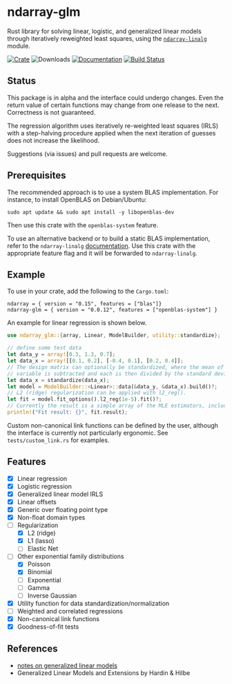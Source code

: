 # ndarray-glm

Rust library for solving linear, logistic, and generalized linear models through
iteratively reweighted least squares, using the
[`ndarray-linalg`](https://docs.rs/crate/ndarray-linalg/) module.

[![Crate](https://img.shields.io/crates/v/ndarray-glm.svg)](https://crates.io/crates/ndarray-glm)
![Downloads](https://img.shields.io/crates/d/ndarray-glm)
[![Documentation](https://docs.rs/ndarray-glm/badge.svg)](https://docs.rs/ndarray-glm)
[![Build Status](https://travis-ci.org/felix-clark/ndarray-glm.png?branch=master)](https://travis-ci.org/felix-clark/ndarray-glm)

## Status

This package is in alpha and the interface could undergo changes. Even the
return value of certain functions may change from one release to the next.
Correctness is not guaranteed.

The regression algorithm uses iteratively re-weighted least squares (IRLS) with
a step-halving procedure applied when the next iteration of guesses does not
increase the likelihood.

Suggestions (via issues) and pull requests are welcome.

## Prerequisites

The recommended approach is to use a system BLAS implementation. For instance, to install
OpenBLAS on Debian/Ubuntu:
```
sudo apt update && sudo apt install -y libopenblas-dev
```
Then use this crate with the `openblas-system` feature.

To use an alternative backend or to build a static BLAS implementation, refer to the
`ndarray-linalg`
[documentation](https://github.com/rust-ndarray/ndarray-linalg#backend-features). Use
this crate with the appropriate feature flag and it will be forwarded to
`ndarray-linalg`.

## Example

To use in your crate, add the following to the `Cargo.toml`:

```
ndarray = { version = "0.15", features = ["blas"]}
ndarray-glm = { version = "0.0.12", features = ["openblas-system"] }
```

An example for linear regression is shown below.

``` rust
use ndarray_glm::{array, Linear, ModelBuilder, utility::standardize};

// define some test data
let data_y = array![0.3, 1.3, 0.7];
let data_x = array![[0.1, 0.2], [-0.4, 0.1], [0.2, 0.4]];
// The design matrix can optionally be standardized, where the mean of each independent
// variable is subtracted and each is then divided by the standard deviation of that variable.
let data_x = standardize(data_x);
let model = ModelBuilder::<Linear>::data(&data_y, &data_x).build()?;
// L2 (ridge) regularization can be applied with l2_reg().
let fit = model.fit_options().l2_reg(1e-5).fit()?;
// Currently the result is a simple array of the MLE estimators, including the intercept term.
println!("Fit result: {}", fit.result);
```

Custom non-canonical link functions can be defined by the user, although the
interface is currently not particularly ergonomic. See `tests/custom_link.rs`
for examples.

## Features

- [X] Linear regression
- [X] Logistic regression
- [X] Generalized linear model IRLS
- [X] Linear offsets
- [X] Generic over floating point type
- [X] Non-float domain types
- [ ] Regularization
  - [X] L2 (ridge)
  - [X] L1 (lasso)
  - [ ] Elastic Net
- [ ] Other exponential family distributions
  - [X] Poisson
  - [X] Binomial
  - [ ] Exponential
  - [ ] Gamma
  - [ ] Inverse Gaussian
- [X] Utility function for data standardization/normalization
- [ ] Weighted and correlated regressions
- [X] Non-canonical link functions
- [X] Goodness-of-fit tests

## References

* [notes on generalized linear models](https://felix-clark.github.io/glm-math)
* Generalized Linear Models and Extensions by Hardin & Hilbe
